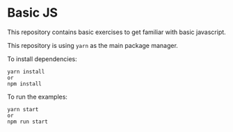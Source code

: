 # Basic JS

This repository contains basic exercises to get familiar with basic javascript.

This repository is using `yarn` as the main package manager.

To install dependencies:

```
yarn install
or
npm install
```

To run the examples:

```
yarn start
or
npm run start
```
